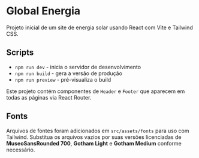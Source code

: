 # Global Energia

Projeto inicial de um site de energia solar usando React com Vite e Tailwind CSS.

## Scripts

- `npm run dev` - inicia o servidor de desenvolvimento
- `npm run build` - gera a versão de produção
- `npm run preview` - pré-visualiza o build

Este projeto contém componentes de `Header` e `Footer` que aparecem em todas as páginas via React Router.

## Fonts

Arquivos de fontes foram adicionados em `src/assets/fonts` para uso com Tailwind.
Substitua os arquivos vazios por suas versões licenciadas de **MuseoSansRounded 700**, **Gotham Light** e **Gotham Medium** conforme necessário.
